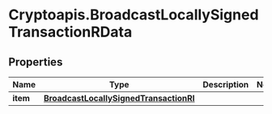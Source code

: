 # Cryptoapis.BroadcastLocallySignedTransactionRData

## Properties

Name | Type | Description | Notes
------------ | ------------- | ------------- | -------------
**item** | [**BroadcastLocallySignedTransactionRI**](BroadcastLocallySignedTransactionRI.md) |  | 


